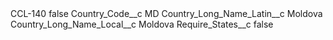 <?xml version="1.0" encoding="UTF-8"?>
<CustomMetadata xmlns="http://soap.sforce.com/2006/04/metadata" xmlns:xsi="http://www.w3.org/2001/XMLSchema-instance" xmlns:xsd="http://www.w3.org/2001/XMLSchema">
    <label>CCL-140</label>
    <protected>false</protected>
    <values>
        <field>Country_Code__c</field>
        <value xsi:type="xsd:string">MD</value>
    </values>
    <values>
        <field>Country_Long_Name_Latin__c</field>
        <value xsi:type="xsd:string">Moldova</value>
    </values>
    <values>
        <field>Country_Long_Name_Local__c</field>
        <value xsi:type="xsd:string">Moldova</value>
    </values>
    <values>
        <field>Require_States__c</field>
        <value xsi:type="xsd:boolean">false</value>
    </values>
</CustomMetadata>
